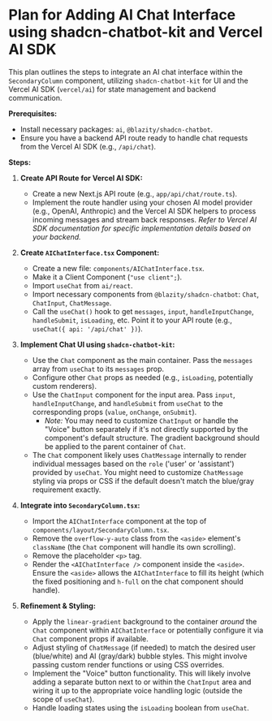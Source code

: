 # Plan for Adding AI Chat Interface using shadcn-chatbot-kit and Vercel AI SDK

This plan outlines the steps to integrate an AI chat interface within the `SecondaryColumn` component, utilizing `shadcn-chatbot-kit` for UI and the Vercel AI SDK (`vercel/ai`) for state management and backend communication.

**Prerequisites:**

- Install necessary packages: `ai`, `@blazity/shadcn-chatbot`.
- Ensure you have a backend API route ready to handle chat requests from the Vercel AI SDK (e.g., `/api/chat`).

**Steps:**

1.  **Create API Route for Vercel AI SDK:**

    - Create a new Next.js API route (e.g., `app/api/chat/route.ts`).
    - Implement the route handler using your chosen AI model provider (e.g., OpenAI, Anthropic) and the Vercel AI SDK helpers to process incoming messages and stream back responses. _Refer to Vercel AI SDK documentation for specific implementation details based on your backend._

2.  **Create `AIChatInterface.tsx` Component:**

    - Create a new file: `components/AIChatInterface.tsx`.
    - Make it a Client Component (`"use client";`).
    - Import `useChat` from `ai/react`.
    - Import necessary components from `@blazity/shadcn-chatbot`: `Chat`, `ChatInput`, `ChatMessage`.
    - Call the `useChat()` hook to get `messages`, `input`, `handleInputChange`, `handleSubmit`, `isLoading`, etc. Point it to your API route (e.g., `useChat({ api: '/api/chat' })`).

3.  **Implement Chat UI using `shadcn-chatbot-kit`:**

    - Use the `Chat` component as the main container. Pass the `messages` array from `useChat` to its `messages` prop.
    - Configure other `Chat` props as needed (e.g., `isLoading`, potentially custom renderers).
    - Use the `ChatInput` component for the input area. Pass `input`, `handleInputChange`, and `handleSubmit` from `useChat` to the corresponding props (`value`, `onChange`, `onSubmit`).
      - _Note:_ You may need to customize `ChatInput` or handle the "Voice" button separately if it's not directly supported by the component's default structure. The gradient background should be applied to the parent container of `Chat`.
    - The `Chat` component likely uses `ChatMessage` internally to render individual messages based on the `role` ('user' or 'assistant') provided by `useChat`. You might need to customize `ChatMessage` styling via props or CSS if the default doesn't match the blue/gray requirement exactly.

4.  **Integrate into `SecondaryColumn.tsx`:**

    - Import the `AIChatInterface` component at the top of `components/layout/SecondaryColumn.tsx`.
    - Remove the `overflow-y-auto` class from the `<aside>` element's `className` (the `Chat` component will handle its own scrolling).
    - Remove the placeholder `<p>` tag.
    - Render the `<AIChatInterface />` component inside the `<aside>`. Ensure the `<aside>` allows the `AIChatInterface` to fill its height (which the fixed positioning and `h-full` on the chat component should handle).

5.  **Refinement & Styling:**
    - Apply the `linear-gradient` background to the container _around_ the `Chat` component within `AIChatInterface` or potentially configure it via `Chat` component props if available.
    - Adjust styling of `ChatMessage` (if needed) to match the desired user (blue/white) and AI (gray/dark) bubble styles. This might involve passing custom render functions or using CSS overrides.
    - Implement the "Voice" button functionality. This will likely involve adding a separate button next to or within the `ChatInput` area and wiring it up to the appropriate voice handling logic (outside the scope of `useChat`).
    - Handle loading states using the `isLoading` boolean from `useChat`.
